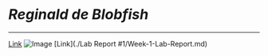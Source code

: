 # *Reginald de Blobfish*
-----
[Link](index.md)
![Image](https://everydayoriginal.com/wp-content/uploads/2018/11/Photo-Nov-29-12-21-08-AM-e1543471507532.jpg)
[Link](./Lab Report #1/Week-1-Lab-Report.md)

